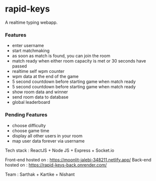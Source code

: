 # rapid-keys

A realtime typing webapp.

### Features
- enter username
- start matchmaking
- as soon as match is found, you can join the room
- match ready when either room capacity is met or 30 seconds have passed
- realtime self wpm counter
- wpm data at the end of the game
- 5 second countdown before starting game when match ready
- 5 second countdown before starting game when match ready
- show room data and winner
- send room data to database
- global leaderboard


### Pending Features
- choose difficulty
- choose game time
- display all other users in your room
- map user data forever via username



Tech stack : ReactJS + Node JS + Express + Socket.io

Front-end hosted on : https://moonlit-jalebi-348211.netlify.app/ 
Back-end hosted on : https://rapid-keys-back.onrender.com/

Team : Sarthak + Kartike + Nishant
